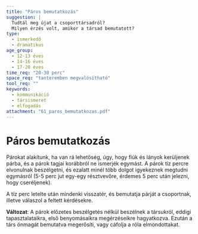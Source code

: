 ```yaml
---
title: "Páros bemutatkozás"
suggestion: | 
  Tudtál meg újat a csoporttársadról?
  Milyen érzés volt, amikor a társad bemutatott?
type:
  - ismerkedő
  - dramatikus
age_group:
  - 12-13 éves
  - 14-16 éves
  - 17-20 éves
time_req: "20-30 perc"
space_req: "tanteremben megvalósítható"
tool_req: ""
keywords: 
  - kommunikáció
  - társismeret
  - elfogadás
attachment: "61_paros_bemutatkozas.pdf"
---
```


# Páros bemutatkozás

Párokat alakítunk, ha van rá lehetőség, úgy, hogy fiúk és lányok kerüljenek párba, és a párok tagjai korábbról ne ismerjék egymást. A párok tíz percre elvonulnak beszélgetni, és ezalatt minél több dolgot igyekeznek megtudni egymásról (5-5 perc jut egy-egy résztvevőre, érdemes 5 perc után jelezni, hogy cseréljenek).

A tíz perc letelte után mindenki visszatér, és bemutatja párját a csoportnak, illetve válaszol a feltett kérdésekre.

 **Változat**: A párok előzetes beszélgetés nélkül beszélnek a társukról, eddigi tapasztalataikra, első benyomásaikra megérzéseikre hagyatkozva. Ezután a társ önmagát bemutatva megerősíti, vagy cáfolja a róla elmondottakat.
  
  
